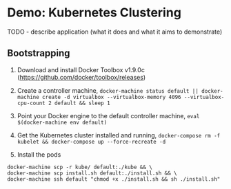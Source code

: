 Demo: Kubernetes Clustering
===
TODO - describe application (what it does and what it aims to demonstrate)

Bootstrapping
---
1. Download and install Docker Toolbox v1.9.0c (https://github.com/docker/toolbox/releases)

2. Create a controller machine, `docker-machine status default || docker-machine create -d virtualbox --virtualbox-memory 4096 --virtualbox-cpu-count 2 default && sleep 1`

3. Point your Docker engine to the default controller machine, `eval $(docker-machine env default)`

4. Get the Kubernetes cluster installed and running, `docker-compose rm -f kubelet && docker-compose up --force-recreate -d`

5. Install the pods
```
docker-machine scp -r kube/ default:./kube && \
docker-machine scp install.sh default:./install.sh && \
docker-machine ssh default "chmod +x ./install.sh && sh ./install.sh"
```
